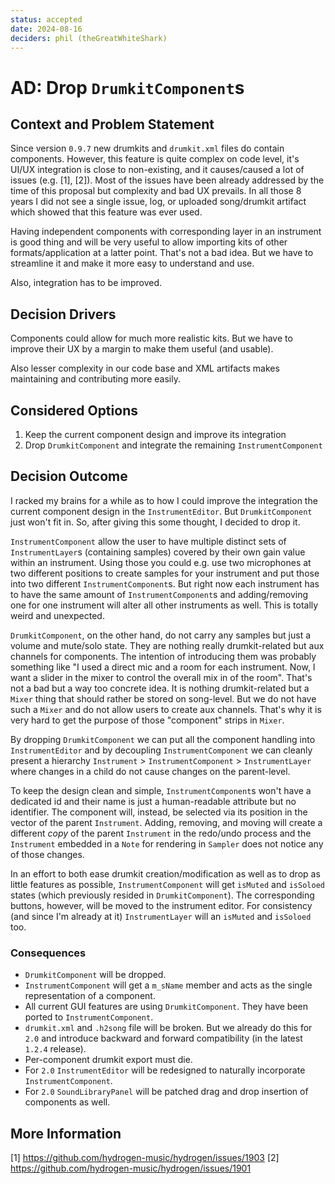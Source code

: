 ```yaml
---
status: accepted
date: 2024-08-16
deciders: phil (theGreatWhiteShark)
---
```


# AD: Drop `DrumkitComponent`s

## Context and Problem Statement

Since version `0.9.7` new drumkits and `drumkit.xml` files do contain
components. However, this feature is quite complex on code level, it's UI/UX
integration is close to non-existing, and it causes/caused a lot of issues (e.g.
[1], [2]). Most of the issues have been already addressed by the time of this
proposal but complexity and bad UX prevails. In all those 8 years I did not see
a single issue, log, or uploaded song/drumkit artifact which showed that this
feature was ever used.

Having independent components with corresponding layer in an instrument is good
thing and will be very useful to allow importing kits of other
formats/application at a latter point. That's not a bad idea. But we have to
streamline it and make it more easy to understand and use.

Also, integration has to be improved.

## Decision Drivers

Components could allow for much more realistic kits. But we have to improve
their UX by a margin to make them useful (and usable).

Also lesser complexity in our code base and XML artifacts makes maintaining and
contributing more easily.

## Considered Options

1. Keep the current component design and improve its integration
2. Drop `DrumkitComponent` and integrate the remaining `InstrumentComponent`

## Decision Outcome

I racked my brains for a while as to how I could improve the integration the
current component design in the `InstrumentEditor`. But `DrumkitComponent` just
won't fit in. So, after giving this some thought, I decided to drop it.

`InstrumentComponent` allow the user to have multiple distinct sets of
`InstrumentLayer`s (containing samples) covered by their own gain value within
an instrument. Using those you could e.g. use two microphones at two different
positions to create samples for your instrument and put those into two different
`InstrumentComponent`s. But right now each instrument has to have the same
amount of `InstrumentComponent`s and adding/removing one for one instrument will
alter all other instruments as well. This is totally weird and unexpected.

`DrumkitComponent`, on the other hand, do not carry any samples but just a
volume and mute/solo state. They are nothing really drumkit-related but aux
channels for components. The intention of introducing them was probably
something like "I used a direct mic and a room for each instrument. Now, I want
a slider in the mixer to control the overall mix in of the room". That's not a
bad but a way too concrete idea. It is nothing drumkit-related but a `Mixer`
thing that should rather be stored on song-level. But we do not have such a
`Mixer` and do not allow users to create aux channels. That's why it is very
hard to get the purpose of those "component" strips in `Mixer`.

By dropping `DrumkitComponent` we can put all the component handling into
`InstrumentEditor` and by decoupling `InstrumentComponent` we can cleanly
present a hierarchy `Instrument` > `InstrumentComponent` > `InstrumentLayer`
where changes in a child do not cause changes on the parent-level.

To keep the design clean and simple, `InstrumentComponent`s won't have a
dedicated id and their name is just a human-readable attribute but no
identifier. The component will, instead, be selected via its position in the
vector of the parent `Instrument`. Adding, removing, and moving will create a
different _copy_ of the parent `Instrument` in the redo/undo process and the
`Instrument` embedded in a `Note` for rendering in `Sampler` does not notice any
of those changes.

In an effort to both ease drumkit creation/modification as well as to drop as
little features as possible, `InstrumentComponent` will get `isMuted` and
`isSoloed` states (which previously resided in `DrumkitComponent`). The
corresponding buttons, however, will be moved to the instrument editor. For
consistency (and since I'm already at it) `InstrumentLayer` will an `isMuted`
and `isSoloed` too.

### Consequences

* `DrumkitComponent` will be dropped.
* `InstrumentComponent` will get a `m_sName` member and acts as the single
  representation of a component.
* All current GUI features are using `DrumkitComponent`. They have been ported
  to `InstrumentComponent`.
* `drumkit.xml` and `.h2song` file will be broken. But we already do this for
  `2.0` and introduce backward and forward compatibility (in the latest `1.2.4`
  release).
* Per-component drumkit export must die.
* For `2.0` `InstrumentEditor` will be redesigned to naturally incorporate
  `InstrumentComponent`.
* For `2.0` `SoundLibraryPanel` will be patched drag and drop insertion of
  components as well.

## More Information

[1] https://github.com/hydrogen-music/hydrogen/issues/1903
[2] https://github.com/hydrogen-music/hydrogen/issues/1901
